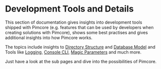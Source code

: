 # Development Tools and Details

This section of documentation gives insights into development tools shipped with Pimcore (e.g. features
that can be used by developers when creating solutions with Pimcore), shows some best practises 
and gives additional insights into how Pimcore works. 

The topics include insights to 
[Directory Structure](./03_Detailed_Directories_Structure.md) and [Database Model](./05_Database_Model.md) 
and Tools like [Logging](./07_Logging), [Console CLI](./11_Console_CLI), [Magic Parameters](./15_Magic_Parameters)
and much more. 

Just have a look at the sub pages and dive into the possibilities of Pimcore. 

